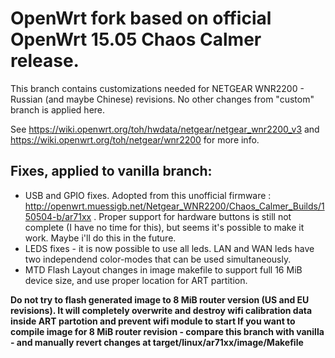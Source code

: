 # OpenWrt fork based on official OpenWrt 15.05 Chaos Calmer release.

This branch contains customizations needed for NETGEAR WNR2200 - Russian (and maybe Chinese) revisions.
No other changes from "custom" branch is applied here.

See https://wiki.openwrt.org/toh/hwdata/netgear/netgear_wnr2200_v3 and https://wiki.openwrt.org/toh/netgear/wnr2200 for more info.

## Fixes, applied to vanilla branch:

* USB and GPIO fixes. Adopted from this unofficial firmware : http://openwrt.muessigb.net/Netgear_WNR2200/Chaos_Calmer_Builds/150504-b/ar71xx .
  Proper support for hardware buttons is still not complete (I have no time for this), but seems it's possible to make it work. Maybe i'll do this in the future.
* LEDS fixes - it is now possible to use all leds. LAN and WAN leds have two independend color-modes that can be used simultaneously.
* MTD Flash Layout changes in image makefile to support full 16 MiB device size, and use proper location for ART partition.

**Do not try to flash generated image to 8 MiB router version (US and EU revisions).
It will completely overwrite and destroy wifi calibration data inside ART partotion and prevent wifi module to start
If you want to compile image for 8 MiB router revision - compare this branch with vanilla - and manually revert changes at target/linux/ar71xx/image/Makefile**
